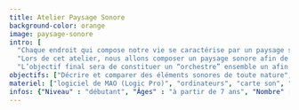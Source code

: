 ```yaml
---
title: Atelier Paysage Sonore
background-color: orange
image: paysage-sonore
intro: [
  "Chaque endroit qui compose notre vie se caractérise par un paysage sonore particulier, résultant de la mise en interaction de tous les sons disponibles dans l’environnement. Musée, forêt tropicale ou bien la rue devant chez soi, chaque endroit possède son propre monde sonore.",
  "Lors de cet atelier, nous allons composer un paysage sonore afin de donner vie  à un texte, une vidéo ou une image, à l’aide d’instruments acoustiques, d’appeaux, de percussions, d’instruments électroniques, de pédales d’effets et de synthétiseurs, mais aussi de nos propres corps."
  "L’objectif final sera de constituer un “orchestre” ensemble un afin de pouvoir restituer la création sous forme de spectacle."]
objectifs: ["Décrire et comparer des éléments sonores de toute nature", "Comparer des musiques et identifier des ressemblances et des différences", "Décrire et comparer des éléments sonores; repérer, y compris dans la nature, des sons et des suites musicales", "Identifier des éléments communs et contrastés", "Repérer une organisation simple : récurrence d’une mélodie, d’un motif rythmique, d’un thème, etc.", "Comparer des musiques et identifier des ressemblances et des différences", "Lexique élémentaire pour décrire la musique : timbre, hauteur, formes simples, intensité, tempo.  Quelques grandes œuvres du patrimoine. Repères simples dans l’espace et le temps", "Imaginer des représentations graphiques ou corporelles de la musique", "Inventer une organisation simple à partir de différents éléments sonores", "Exprimer ses émotions, ses sentiments et ses préférences", "Écouter et respecter l’avis des autres et l’expression de leur sensibilité", "Respecter les règles et les exigences d’une production musicale collective. Vocabulaire adapté à l’expression de son avis. Conditions d’un travail collectif : concentration, écoute, respect, etc.  Règles et contraintes du travail collectif"]
materiel: ["logiciel de MAO (Logic Pro)", "ordinateurs", "carte son", "micros Piezo", "pédales d’effets", "vidéo-projecteur", "écran", "enceintes", "percussions", "synthétiseurs"]
infos: {"Niveau" : "débutant", "Âges" : "à partir de 7 ans", "Nombre" : "à définir avec la structure", "Durée" : "à définir avec la structure"}
---
```

